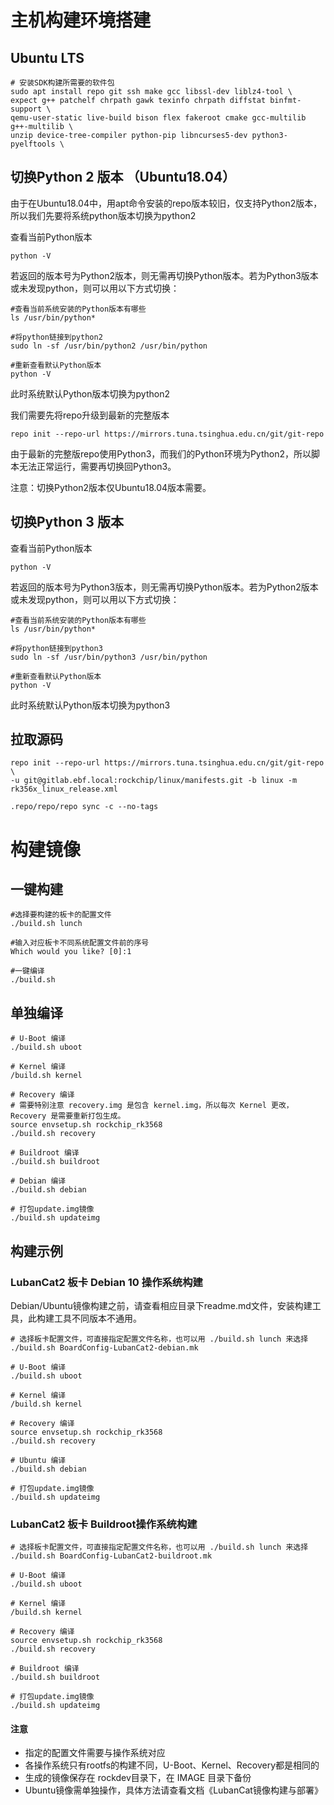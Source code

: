# 主机构建环境搭建

## Ubuntu LTS
```
# 安装SDK构建所需要的软件包
sudo apt install repo git ssh make gcc libssl-dev liblz4-tool \
expect g++ patchelf chrpath gawk texinfo chrpath diffstat binfmt-support \
qemu-user-static live-build bison flex fakeroot cmake gcc-multilib g++-multilib \
unzip device-tree-compiler python-pip libncurses5-dev python3-pyelftools \
```

## 切换Python 2 版本 （Ubuntu18.04）

由于在Ubuntu18.04中，用apt命令安装的repo版本较旧，仅支持Python2版本，所以我们先要将系统python版本切换为python2

查看当前Python版本
```
python -V
```
若返回的版本号为Python2版本，则无需再切换Python版本。若为Python3版本或未发现python，则可以用以下方式切换：

```
#查看当前系统安装的Python版本有哪些
ls /usr/bin/python*

#将python链接到python2
sudo ln -sf /usr/bin/python2 /usr/bin/python

#重新查看默认Python版本
python -V
```
此时系统默认Python版本切换为python2

我们需要先将repo升级到最新的完整版本

```
repo init --repo-url https://mirrors.tuna.tsinghua.edu.cn/git/git-repo
```

由于最新的完整版repo使用Python3，而我们的Python环境为Python2，所以脚本无法正常运行，需要再切换回Python3。

注意：切换Python2版本仅Ubuntu18.04版本需要。

## 切换Python 3 版本

查看当前Python版本
```
python -V
```
若返回的版本号为Python3版本，则无需再切换Python版本。若为Python2版本或未发现python，则可以用以下方式切换：

```
#查看当前系统安装的Python版本有哪些
ls /usr/bin/python*

#将python链接到python3
sudo ln -sf /usr/bin/python3 /usr/bin/python

#重新查看默认Python版本
python -V
```
此时系统默认Python版本切换为python3

## 拉取源码
```
repo init --repo-url https://mirrors.tuna.tsinghua.edu.cn/git/git-repo \
-u git@gitlab.ebf.local:rockchip/linux/manifests.git -b linux -m rk356x_linux_release.xml

.repo/repo/repo sync -c --no-tags
```

# 构建镜像
## 一键构建

```
#选择要构建的板卡的配置文件
./build.sh lunch

#输入对应板卡不同系统配置文件前的序号
Which would you like? [0]:1

#一键编译
./build.sh
```

## 单独编译

```
# U-Boot 编译
./build.sh uboot

# Kernel 编译
/build.sh kernel

# Recovery 编译
# 需要特别注意 recovery.img 是包含 kernel.img，所以每次 Kernel 更改，Recovery 是需要重新打包生成。
source envsetup.sh rockchip_rk3568
./build.sh recovery

# Buildroot 编译
./build.sh buildroot

# Debian 编译
./build.sh debian

# 打包update.img镜像
./build.sh updateimg
```

## 构建示例

### LubanCat2 板卡 Debian 10 操作系统构建

Debian/Ubuntu镜像构建之前，请查看相应目录下readme.md文件，安装构建工具，此构建工具不同版本不通用。

```
# 选择板卡配置文件，可直接指定配置文件名称，也可以用 ./build.sh lunch 来选择
./build.sh BoardConfig-LubanCat2-debian.mk

# U-Boot 编译
./build.sh uboot

# Kernel 编译
/build.sh kernel

# Recovery 编译
source envsetup.sh rockchip_rk3568
./build.sh recovery

# Ubuntu 编译
./build.sh debian

# 打包update.img镜像
./build.sh updateimg
```

### LubanCat2 板卡 Buildroot操作系统构建

```
# 选择板卡配置文件，可直接指定配置文件名称，也可以用 ./build.sh lunch 来选择
./build.sh BoardConfig-LubanCat2-buildroot.mk

# U-Boot 编译
./build.sh uboot

# Kernel 编译
/build.sh kernel

# Recovery 编译
source envsetup.sh rockchip_rk3568
./build.sh recovery

# Buildroot 编译
./build.sh buildroot

# 打包update.img镜像
./build.sh updateimg
```

#### 注意

- 指定的配置文件需要与操作系统对应
- 各操作系统只有rootfs的构建不同，U-Boot、Kernel、Recovery都是相同的
- 生成的镜像保存在 rockdev目录下，在 IMAGE 目录下备份
- Ubuntu镜像需单独操作，具体方法请查看文档《LubanCat镜像构建与部署》
